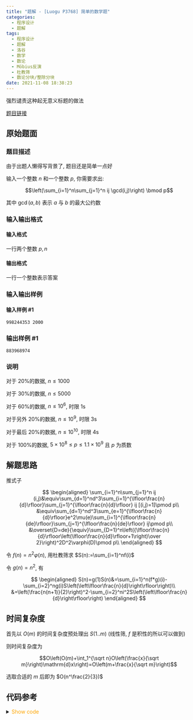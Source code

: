 ```yaml
---
title: "题解 - [Luogu P3768] 简单的数学题"
categories:
  - 程序设计
  - 题解
tags:
  - 程序设计
  - 题解
  - 洛谷
  - 数学
  - 数论
  - Möbius反演
  - 杜教筛
  - 数论分块/整除分块
date: 2021-11-08 18:38:23
---
```


强烈谴责这种起无意义标题的做法

[题目链接](https://www.luogu.com.cn/problem/P3768)

<!-- more -->

## 原始题面

### 题目描述

由于出题人懒得写背景了, 题目还是简单一点好

输入一个整数 $n$ 和一个整数 $p$, 你需要求出:

$$\left(\sum_{i=1}^n\sum_{j=1}^n ij \gcd(i,j)\right) \bmod p$$

其中 $\gcd(a,b)$ 表示 $a$ 与 $b$ 的最大公约数

### 输入输出格式

#### 输入格式

一行两个整数 $p,n$

#### 输出格式

一行一个整数表示答案

### 输入输出样例

#### 输入样例 #1

```input1
998244353 2000
```

### 输出样例 #1

```output1
883968974
```

### 说明

对于 20%的数据, $n \leq 1000$

对于 30%的数据, $n \leq 5000$

对于 60%的数据, $n \leq 10^6$, 时限 1s

对于另外 20%的数据, $n \leq 10^9$, 时限 3s

对于最后 20%的数据, $n \leq 10^{10}$, 时限 4s

对于 100%的数据, $5 \times 10^8 \leq p \leq 1.1 \times 10^9$ 且 $p$ 为质数

## 解题思路

推式子

$$
\begin{aligned}
  \sum_{i=1}^n\sum_{j=1}^n ij (i,j)&\equiv\sum_{d=1}^nd^3\sum_{i=1}^{\lfloor\frac{n}{d}\rfloor}\sum_{j=1}^{\lfloor\frac{n}{d}\rfloor} ij [(i,j)=1]\pmod p\\
  &\equiv\sum_{d=1}^nd^3\sum_{e=1}^{\lfloor\frac{n}{d}\rfloor}e^2\mu(e)\sum_{i=1}^{\lfloor\frac{n}{de}\rfloor}\sum_{j=1}^{\lfloor\frac{n}{de}\rfloor} ij\pmod p\\
  &\overset{D=de}{\equiv}\sum_{D=1}^n\left({\lfloor\frac{n}{d}\rfloor\left(\lfloor\frac{n}{d}\rfloor+1\right)\over 2}\right)^2D^2\varphi(D)\pmod p\\
\end{aligned}
$$

令 $f(n)=n^2\varphi(n)$, 用杜教筛求 $S(n):=\sum_{i=1}^nf(i)$

令 $g(n)=n^2$, 有

$$
\begin{aligned}
 S(n)=g(1)S(n)&=\sum_{i=1}^n(f*g)(i)-\sum_{i=2}^ng(i)S\left(\left\lfloor\frac{n}{d}\right\rfloor\right)\\
  &=\left(\frac{n(n+1)}{2}\right)^2-\sum_{i=2}^ni^2S\left(\left\lfloor\frac{n}{d}\right\rfloor\right)
\end{aligned}
$$

## 时间复杂度

首先以 $O(m)$ 的时间复杂度预处理出 $S(1..m)$ (线性筛, $f$ 是积性的所以可以做到)

则时间复杂度为

$$O\left(O(m)+\int_1^{\sqrt n}O\left(\frac{x}{\sqrt m}\right)\mathrm{d}x\right)=O\left(m+\frac{x}{\sqrt m}\right)$$

选取合适的 $m$ 后即为 $O(n^\frac{2}{3})$

## 代码参考

<details>
<summary><font color='orange'>Show code</font></summary>

{% icodeweb cpa_cpp title:Luogu_P3768 Luogu/P3768/0.cpp %}

</details>
